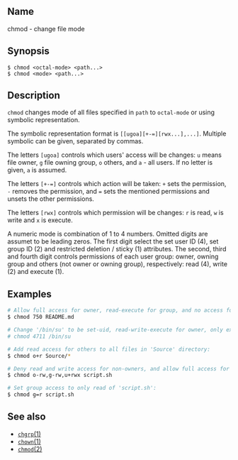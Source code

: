 ## Name

chmod - change file mode

## Synopsis

```**sh
$ chmod <octal-mode> <path...>
$ chmod <mode> <path...>
```

## Description

`chmod` changes mode of all files specified in `path` to `octal-mode` or using symbolic representation.

The symbolic representation format is `[[ugoa][+-=][rwx...],...]`. Multiple symbolic can be given, separated by commas.

The letters `[ugoa]` controls which users' access will be changes: `u` means file owner, `g` file owning group, `o` others, and `a` - all users. If no letter is given, `a` is assumed.

The letters `[+-=]` controls which action will be taken: `+` sets the permission, `-` removes the permission, and `=` sets the mentioned permissions and unsets the other permissions.

The letters `[rwx]` controls which permission will be changes: `r` is read, `w` is write and `x` is execute.

A numeric mode is combination of 1 to 4 numbers. Omitted digits are assumet to be leading zeros. The first digit select the set user ID (4), set group ID (2) and restricted deletion / sticky (1) attributes. The second, third and fourth digit controls permissions of each user group: owner, owning group and others (not owner or owning group), respectively: read (4), write (2) and execute (1).

## Examples

```sh
# Allow full access for owner, read-execute for group, and no access for others, of 'README.md':
$ chmod 750 README.md

# Change '/bin/su' to be set-uid, read-write-execute for owner, only execute for others:
# chmod 4711 /bin/su

# Add read access for others to all files in 'Source' directory:
$ chmod o+r Source/*

# Deny read and write access for non-owners, and allow full access for owners of 'script.sh':
$ chmod o-rw,g-rw,u+rwx script.sh

# Set group access to only read of 'script.sh':
$ chmod g=r script.sh
```

## See also

* [`chgrp`(1)](chmod.md)
* [`chown`(1)](chown.md)
* [`chmod`(2)](../man2/chmod.md)
